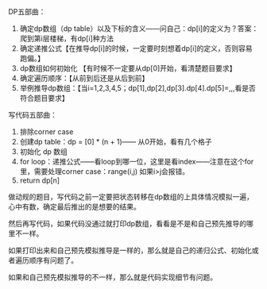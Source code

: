 DP五部曲：

1. 确定dp数组（dp table）以及下标的含义——问自己：dp[i]的定义为？答案：爬到第i层楼梯，有dp[i]种方法
2. 确定递推公式【在推导dp[i]的时候，一定要时刻想着dp[i]的定义，否则容易跑偏。】
3. dp数组如何初始化 【有时候不一定要从dp[0]开始，看清楚题目要求】
4. 确定遍历顺序：【从前到后还是从后到前】
5. 举例推导dp数组：【当i=1,2,3,4,5；dp[1],dp[2],dp[3].dp[4].dp[5]=,,,看是否符合题目要求】

写代码五部曲：

1. 排除corner case
2. 创建dp table：dp = [0] * (n + 1)—— 从0开始，看有几个格子
3. 初始化 dp 数组
4. for loop：递推公式——看loop到哪一位，这里是看index——注意在这个for里，需要处理corner case：range(i,j) 如果i>j会报错。
5. return dp[n]

   
做动规的题目，写代码之前一定要把状态转移在dp数组的上具体情况模拟一遍，心中有数，确定最后推出的是想要的结果。

然后再写代码，如果代码没通过就打印dp数组，看看是不是和自己预先推导的哪里不一样。

如果打印出来和自己预先模拟推导是一样的，那么就是自己的递归公式、初始化或者遍历顺序有问题了。

如果和自己预先模拟推导的不一样，那么就是代码实现细节有问题。


